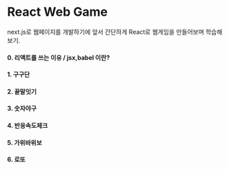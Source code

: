 # React Web Game 
 next.js로 웹페이지를 개발하기에 앞서 간단하게
 React로 웹게임을 만들어보며 학습해보기.


#### 0. 리액트를 쓰는 이유 / jsx,babel 이란?
####  1. 구구단
#### 2. 끝말잇기
#### 3. 숫자야구
#### 4. 반응속도체크
#### 5. 가위바위보
#### 6. 로또